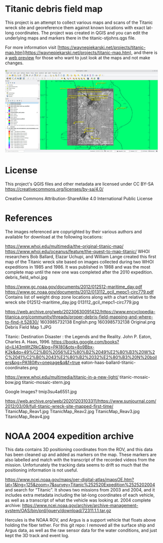 # Titanic debris field map

This project is an attempt to collect various maps and scans of the Titanic wreck site and georeference them
against known locations with exact lat-long coordinates. The project was created in QGIS and you can edit
the underlying maps and markers there in the titanic-stjohns.qgs file.

For more information visit [https://waynepiekarski.net/projects/titanic-map.htm](https://waynepiekarski.net/projects/titanic-map.htm), and
there is a [web preview](https://waynepiekarski.net/projects/titanic-map/export-openlayers/)
for those who want to just look at the maps and not make changes.

![QGIS Screenshot](screenshot.jpg)

# License

This project's QGIS files and other metadata are licensed under CC BY-SA https://creativecommons.org/licenses/by-sa/4.0/

Creative Commons Attribution-ShareAlike 4.0 International Public License

# References

The images referenced are copyrighted by their various authors and available for download at the following locations:

https://www.whoi.edu/multimedia/the-original-titanic-map/
https://www.whoi.edu/oceanus/feature/the-quest-to-map-titanic/
WHOI researchers Bob Ballard, Elazar Uchupi, and William Lange created this first map of the Titanic wreck site based on images collected during two WHOI expeditions in 1985 and 1986. It was published in 1988 and was the most complete map until the new one was completed after the 2010 expedition.
debris_field_whoi.jpg

https://www.gc.noaa.gov/documents/2012/012512-maritime_day.pdf
https://www.gc.noaa.gov/documents/2012/013112_gcil_mepc1-circ779.pdf
Contains list of weight drop zone locations along with a chart relative to the wreck site
012512-maritime_day.jpg
013112_gcil_mepc1-circ779.jpg

https://web.archive.org/web/20230630091432/https://www.encyclopedia-titanica.org/community/threads/proper-debris-field-mapping-and-where-to-find-it.52830/
1603985732138 English.png
1603985732138 Original.png
Debris Field Map 1.JPG

Titanic: Destination Disaster : the Legends and the Reality. John P. Eaton, Charles A. Haas, 1996.
https://books.google.com/books?id=iLI43mWtZRkC&lpg=PA180&ots=8o9Bbx-K2k&dq=49%C2%B0%2056%E2%80%B2%2049%E2%80%B3%20W%2C%2041%C2%B0%2043%E2%80%B2%2032%E2%80%B3%20N%20boilers&pg=PA180#v=onepage&q&f=true
eaton-haas-ballard-titanic-coordinates.png

https://www.whoi.edu/multimedia/titanic-in-a-new-light/
titanic-mosaic-bow.jpg
titanic-mosaic-stern.jpg

Google Images?
tmip3su4a6551.jpg

https://web.archive.org/web/20201203103311/https://www.sunjournal.com/2012/03/09/full-titanic-wreck-site-mapped-first-time/
TitanicMap_Reav1.jpg
TitanicMap_Reav2.jpg
TitanicMap_Reav3.jpg
TitanicMap_Reav4.jpg

# NOAA 2004 expedition archive

This data contains 3D positioning coordinates from the ROV, and this data has been cleaned up and added as markers on the map. These markers are also
labelled and match with the transcript of the recorded videos from the mission. Unfortunately the tracking data seems to drift so much that the positioning
information is not useful.

https://www.ncei.noaa.gov/maps/oer-digital-atlas/mapsOE.htm?lat=1&lng=125&zoom=7&survey=Titanic%252520Expedition%2525202004 and search for “Titanic”. It shows two missions from 2003 and 2004, and it includes extra metadata including the lat-long coordinates of each vehicle, as well as a transcript of what the vehicle was looking at.
2004 complete archive: https://www.ncei.noaa.gov/archive/archive-management-system/OAS/bin/prd/jquery/download/72311.1.1.tar.gz

Hercules is the NOAA ROV, and Argus is a support vehicle that floats above holding the fiber tether.
For this git repo: I removed all the surface ship and Argus data, as well as the raw sensor data for the water conditions, and just kept the 3D track and event log.
